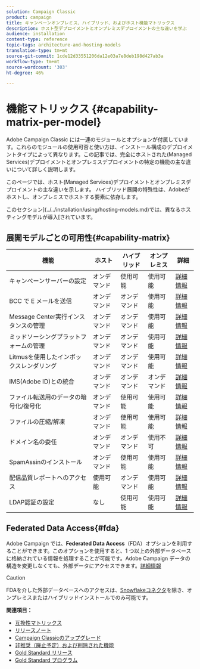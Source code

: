 ```yaml
---
solution: Campaign Classic
product: campaign
title: キャンペーンオンプレミス、ハイブリッド、およびホスト機能マトリックス
description: ホスト型デプロイメントとオンプレミスデプロイメントの主な違いを学ぶ
audience: installation
content-type: reference
topic-tags: architecture-and-hosting-models
translation-type: tm+mt
source-git-commit: 1cde12d33551206da12e03a7e8deb198d427ab3a
workflow-type: tm+mt
source-wordcount: '303'
ht-degree: 46%

---
```



# 機能マトリックス {#capability-matrix-per-model}

Adobe Campaign Classic には一連のモジュールとオプションが付属しています。これらのモジュールの使用可否と使い方は、インストール構成のデプロイメントタイプによって異なります。この記事では、完全にホストされた(Managed Services)デプロイメントとオンプレミスデプロイメントの特定の機能の主な違いについて詳しく説明します。

このページでは、ホスト(Managed Services)デプロイメントとオンプレミスデプロイメントの主な違いを示します。 ハイブリッド展開の特殊性は、Adobeがホストし、オンプレミスでホストする要素に依存します。

このセクション](../../installation/using/hosting-models.md)では、異なるホスティングモデルが導入[されています。

## 展開モデルごとの可用性{#capability-matrix}

| 機能 | ホスト | ハイブリッド | オンプレミス | 詳細 |
|-----------------------------------------------|------------------|-----------|---------------|-----------------------------------------------------------------------------------------------------------------------------------------------------------------------------------------------------------------------|
| キャンペーンサーバーの設定 | オンデマンド | 使用可能 | 使用可能 | [詳細情報](../../installation/using/the-server-configuration-file.md) |
| BCC で E メールを送信 | オンデマンド | オンデマンド | 使用可能 | [詳細情報](../../installation/using/email-archiving.md) |
| Message Center実行インスタンスの管理 | オンデマンド | オンデマンド | 使用可能 | [詳細情報](../../message-center/using/about-transactional-messaging.md) |
| ミッドソーシングプラットフォームの管理 | オンデマンド | オンデマンド | 使用可能 | [詳細情報](../../installation/using/mid-sourcing-server.md) |
| Litmusを使用したインボックスレンダリング | オンデマンド | オンデマンド | 使用可能 | [詳細情報](../../delivery/using/inbox-rendering.md) |
| IMS(Adobe ID)との統合 | オンデマンド | オンデマンド | オンデマンド | [詳細情報](../../integrations/using/about-adobe-id.md) |
| ファイル転送用のデータの暗号化/復号化 | オンデマンド | 使用可能 | 使用可能 | [詳細情報](../../platform/using/unzip-decrypt.md) |
| ファイルの圧縮/解凍 | オンデマンド | 使用可能 | 使用可能 | [詳細情報](../../platform/using/unzip-decrypt.md) |
| ドメイン名の委任 | オンデマンド | オンデマンド | 使用不可 | [詳細情報](https://helpx.adobe.com/jp/campaign/kb/domain-name-delegation.html) |
| SpamAssinのインストール | オンデマンド | 使用可能 | 使用可能 | [詳細情報](../../delivery/using/spamassassin.md) |
| 配信品質レポートへのアクセス | 使用可能 | オンデマンド | 使用可能 | [詳細情報](../../delivery/using/monitoring-deliverability.md) |
| LDAP認証の設定 | なし | 使用可能 | 使用可能 | [詳細情報](../../installation/using/connecting-through-ldap.md) |


## Federated Data Access{#fda}

Adobe Campaign では、**Federated Data Access**（FDA）オプションを利用することができます。このオプションを使用すると、1 つ以上の外部データベースに格納されている情報を処理することが可能です。Adobe Campaign データの構造を変更しなくても、外部データにアクセスできます。[詳細情報](../../installation/using/about-fda.md)

>[!CAUTION]
>
>FDAを介した外部データベースへのアクセスは、[Snowflakeコネクタ](../../installation/using/configure-fda-snowflake.md)を除き、オンプレミスまたはハイブリッドインストールでのみ可能です。


**関連項目：**

* [互換性マトリックス](../../rn/using/compatibility-matrix.md)
* [リリースノート](../../rn/using/latest-release.md)
* [Campaign Classicのアップグレード](../../rn/using/rn-overview.md)
* [非推奨（廃止予定）および削除された機能](../../rn/using/deprecated-features.md)
* [Gold Standard リリース](../../rn/using/gold-standard.md)
* [Gold Standard プログラム](https://helpx.adobe.com/jp/campaign/kb/gold-standard.html)
